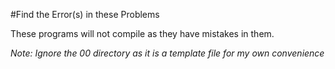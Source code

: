 #Find the Error(s) in these Problems

These programs will not compile as they have mistakes in them.

*Note: Ignore the 00 directory as it is a template file for my own convenience*
